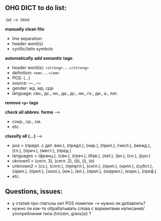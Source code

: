 ## OHG DICT to do list:

.txt --> .html

<b>manually clean file</b>:
* line separation
* header word(s)
* cyrillic/latin symbols

<b>automatically add semantic tags</b>:
* header word(s):	```<strong>...</strong>```
* definition:		```<em>...</em>```
* POS:			(...)
* source:		—...—
* gender:		жр, мр, срр
* language:		свн., дс., нн., да., дс., нн., го., ди., a., лат.

			
<b>remove ```<p>``` tags</b>

<b>check all abbrev. forms</b> -->
* сокр., ср., см.
* etc.

<b>classify all (...)</b> -->
* pos = (предл. с дат. вин.), (предл.), (нар.), (прил.), (числ.), (межд.), (гл.), (прич.), (мест.), (пред.)
* languages = (франц.), (свн.), (греч.), (бав.), (лат.), (вн.), (сн.), (рун.)
* uknown1 = (снгл. 3), (слгл. 2), (ô), (i), (n)
* unknown2 = (сз.), (слгл.), (прпргл.), (снгл.), (прнп.), (нрпл.), (субст.), (орил.), (прнл.), (зоол.), (юн.), (ел.), (лрил.), (коррел.), (корн.), (преф.)
* etc.

## Questions, issues:
* у статей про глаголы нет POS пометки --> нужно ли добавлять?
* нужно ли как-то обрабатывать слова с вариантами написания/употребления типа (hin)ein, giwis(si) ?
